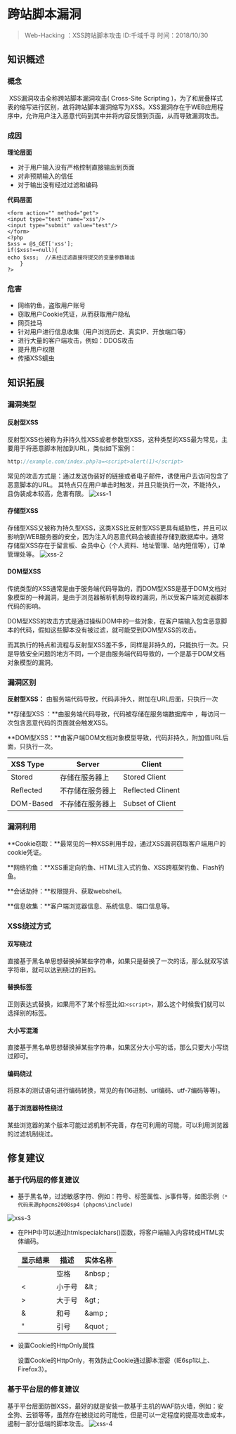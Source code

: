 # 跨站脚本漏洞

> Web-Hacking ：XSS跨站脚本攻击
> ID:千域千寻
> 时间：2018/10/30

## 知识概述

### 概念

​    XSS漏洞攻击全称跨站脚本漏洞攻击( Cross-Site Scripting )，为了和层叠样式表的缩写进行区别，故将跨站脚本漏洞缩写为XSS。XSS漏洞存在于WEB应用程序中，允许用户注入恶意代码到其中并将内容反馈到页面，从而导致漏洞攻击。

### 成因

**理论层面**

- 对于用户输入没有严格控制直接输出到页面
- 对非预期输入的信任
- 对于输出没有经过过滤和编码

**代码层面**

```php+HTML
<form action="" method="get">  
<input type="text" name="xss"/>  
<input type="submit" value="test"/>  
</form>  
<?php  
$xss = @$_GET['xss'];  
if($xss!==null){  
echo $xss;  //未经过滤直接将提交的变量参数输出
    }
?>
```



### 危害

- 网络钓鱼，盗取用户账号
- 窃取用户Cookie凭证，从而获取用户隐私
- 网页挂马
- 针对用户进行信息收集（用户浏览历史、真实IP、开放端口等）
- 进行大量的客户端攻击，例如：DDOS攻击
- 提升用户权限
- 传播XSS蠕虫



## 知识拓展

### 漏洞类型

#### 反射型XSS

​    反射型XSS也被称为非持久性XSS或者参数型XSS，这种类型的XSS最为常见，主要用于将恶意脚本附加到URL，类似如下案例：

```javascript
http://example.com/index.php?a=<script>alert(1)</script>
```

 常见的攻击方式是：通过发送伪装好的链接或者电子邮件，诱使用户去访问包含了恶意脚本的URL。 其特点只在用户单击时触发，并且只能执行一次，不能持久，且伪装成本较高，危害有限。
![xss-1](/img/xss-1.png)


#### 存储型XSS

​    存储型XSS又被称为持久型XSS，这类XSS比反射型XSS更具有威胁性，并且可以影响到WEB服务器的安全，因为注入的恶意代码会被直接存储到数据库中。通常存储型XSS存在于留言板、会员中心（个人资料、地址管理、站内短信等），订单管理处等。
![xss-2](/img/xss-2.png)

#### DOM型XSS

​    传统类型的XSS通常是由于服务端代码导致的，而DOM型XSS是基于DOM文档对象模型的一种漏洞，是由于浏览器解析机制导致的漏洞，所以受客户端浏览器脚本代码的影响。

​    DOM型XSS的攻击方式是通过操纵DOM中的一些对象，在客户端输入包含恶意脚本的代码，假如这些脚本没有被过滤，就可能受到DOM型XSS的攻击。

​    而其执行的特点和流程与反射型XSS差不多，同样是非持久的，只能执行一次。只是导致安全问题的地方不同，一个是由服务端代码导致的，一个是基于DOM文档对象模型的漏洞。



### 漏洞区别

**反射型XSS：** 由服务端代码导致，代码非持久，附加在URL后面，只执行一次

**存储型XSS ：**由服务端代码导致，代码被存储在服务端数据库中 ，每访问一次包含恶意代码的页面就会触发XSS。

**DOM型XSS：**由客户端DOM文档对象模型导致，代码非持久，附加值URL后面，只执行一次。

| XSS Type  | Server           | Client            |
| :-------- | ---------------- | ----------------- |
| Stored    | 存储在服务器上   | Stored Client     |
| Reflected | 不存储在服务器上 | Reflected Clinent |
| DOM-Based | 不存储在服务器上 | Subset of Client  |

### 漏洞利用

**Cookie窃取：**最常见的一种XSS利用手段，通过XSS漏洞窃取客户端用户的cookie凭证。

**网络钓鱼：**XSS重定向钓鱼、HTML注入式钓鱼、XSS跨框架钓鱼、Flash钓鱼。

**会话劫持：**权限提升、获取webshell。

**信息收集：**客户端浏览器信息、系统信息、端口信息等。

### XSS绕过方式

#### 双写绕过

​    直接基于黑名单思想替换掉某些字符串，如果只是替换了一次的话，那么就双写该字符串，就可以达到绕过的目的。

#### 替换标签

​    正则表达式替换，如果用不了某个标签比如:`<script>`，那么这个时候我们就可以选择别的标签。

#### 大小写混淆

​    直接基于黑名单思想替换掉某些字符串，如果区分大小写的话，那么只要大小写绕过即可。

#### 编码绕过

​    将原本的测试语句进行编码转换，常见的有(16进制、url编码、utf-7编码等等)。

#### 基于浏览器特性绕过

​    某些浏览器的某个版本可能过滤机制不完善，存在可利用的可能，可以利用浏览器的过滤机制绕过。

## 修复建议

### 基于代码层的修复建议

- 基于黑名单，过滤敏感字符、例如：符号、标签属性、js事件等，如图示例`（*代码来源phpcms2008sp4 (phpcms\include)`

![xss-3](/img/xss-3.png)

- 在PHP中可以通过htmlspecialchars()函数，将客户端输入内容转成HTML实体编码。

  | 显示结果 | 描述   | 实体名称 |
  | -------- | ------ | -------- |
  |          | 空格   | &nbsp ;  |
  | <        | 小于号 | &lt ;    |
  | >        | 大于号 | &gt ;    |
  | &        | 和号   | &amp ;   |
  | "        | 引号   | &quot ;  |

- 设置Cookie的HttpOnly属性

  设置Cookie的HttpOnly，有效防止Cookie通过脚本泄密（IE6sp1以上、Firefox3）。

### 基于平台层的修复建议

​    基于平台层面防御XSS，最好的就是安装一款基于主机的WAF防火墙，例如：安全狗、云锁等等，虽然存在被绕过的可能性，但是可以一定程度的提高攻击成本，遏制一部分低端的脚本攻击。
![xss-4](/img/xss-4.png)

